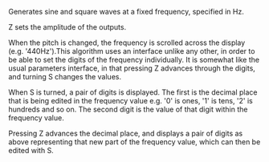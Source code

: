 
Generates sine and square waves at a fixed frequency, specified in Hz.

Z sets the amplitude of the outputs.

When the pitch is changed, the frequency is scrolled across the display
(e.g. '440Hz').This algorithm uses an interface unlike any other, in order to be able to set the digits of the frequency
individually. It is somewhat like the usual parameters interface, in that pressing Z advances through the digits, and
turning S changes the values.

When S is turned, a pair of digits is displayed. The first is the decimal place that is being edited in the frequency
value e.g. '0' is ones, '1' is tens, '2' is hundreds and so on. The second digit is the value of that digit within the
frequency value.

Pressing Z advances the decimal place, and displays a pair of digits as above representing that new part of the
frequency value, which can then be edited with S.
